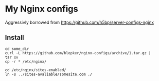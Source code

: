 My Nginx configs
================
Aggressivly borrowed from https://github.com/h5bp/server-configs-nginx

Install
-------
```
cd some_dir
curl -L https://github.com/blopker/nginx-configs/archive/1.tar.gz | tar xv
cp -r * /etc/nginx/

cd /etc/nginx/sites-enabled/
ln -s ../sites-avaliable/somesite.com ./
```
